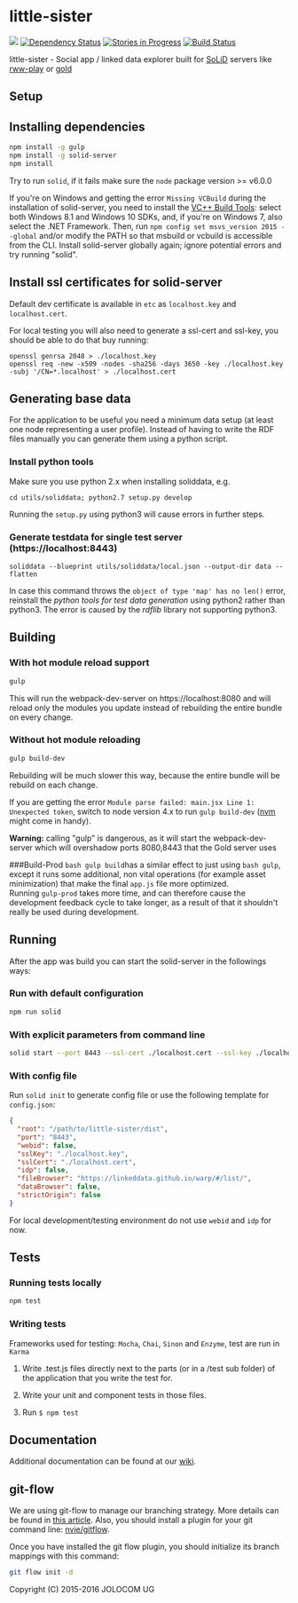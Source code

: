 little-sister
=============

[![](https://img.shields.io/badge/project-Solid-7C4DFF.svg?style=flat-square)](https://github.com/solid/solid) [![Dependency Status](https://david-dm.org/jolocom/little-sister/develop.svg)](https://david-dm.org/jolocom/little-sister/develop) [![Stories in Progress](https://badge.waffle.io/jolocom/little-sister.svg?label=in%20progress&title=In%20Progress)](http://waffle.io/jolocom/little-sister)
[![Build Status](https://travis-ci.org/jolocom/little-sister.svg?branch=develop)](https://travis-ci.org/jolocom/little-sister)

little-sister - Social app / linked data explorer built for [SoLiD](https://github.com/linkeddata/SoLiD) servers like [rww-play](https://github.com/read-write-web/rww-play) or [gold](https://github.com/linkeddata/gold)

Setup
-----

## Installing dependencies

```bash
npm install -g gulp
npm install -g solid-server
npm install
```

Try to run `solid`, if it fails make sure the `node` package version >= v6.0.0

If you're on Windows and getting the error `Missing VCBuild` during the installation of solid-server, you need to install the [VC++ Build Tools](http://landinghub.visualstudio.com/visual-cpp-build-tools): select both Windows 8.1 and Windows 10 SDKs, and, if you're on Windows 7, also select the .NET Framework. Then, run `npm config set msvs_version 2015 --global` and/or modify the PATH so that msbuild or vcbuild is accessible from the CLI. Install solid-server globally again; ignore potential errors and try running "solid".

## Install ssl certificates for solid-server

Default dev certificate is available in `etc` as `localhost.key` and `localhost.cert`.

For local testing you will also need to generate a ssl-cert and ssl-key, you should be able to do that buy running:
```
openssl genrsa 2048 > ./localhost.key
openssl req -new -x509 -nodes -sha256 -days 3650 -key ./localhost.key -subj '/CN=*.localhost' > ./localhost.cert
```

## Generating base data

For the application to be useful you need a minimum data setup (at least one node representing a user profile). Instead of having to write the RDF files manually you can generate them using a python script.

### Install python tools

Make sure you use python 2.x when installing soliddata, e.g.

```
cd utils/soliddata; python2.7 setup.py develop
```
Running the `setup.py` using python3 will cause errors in further steps.

### Generate testdata for single test server (https://localhost:8443)
```
soliddata --blueprint utils/soliddata/local.json --output-dir data --flatten
```
In case this command throws the `object of type 'map' has no len()` error, reinstall the _python tools for test data generation_ using python2 rather than python3. The error is caused by the _rdflib_ library not supporting python3.

## Building

### With hot module reload support

```bash
gulp
```
This will run the webpack-dev-server on https://localhost:8080 and will reload only the modules you update instead of rebuilding the entire bundle on every change.

### Without hot module reloading

```bash
gulp build-dev
```
Rebuilding will be much slower this way, because the entire bundle will be rebuild on each change.

If you are getting the error `Module parse failed: main.jsx Line 1: Unexpected token`, switch to node version 4.x to run `gulp build-dev` ([nvm](https://github.com/creationix/nvm) might come in handy).

**Warning:** calling "gulp" is dangerous, as it will start the webpack-dev-server which will overshadow ports 8080,8443 that the Gold server uses

###Build-Prod
`bash gulp build`has a similar effect to just using `bash gulp`, except it runs some additional, non vital operations (for example asset minimization) that make the final `app.js` file more optimized. </br>Running `gulp-prod` takes more time, and can therefore cause the development feedback cycle to take longer, as a result of that it shouldn't really be used during development.

## Running

After the app was build you can start the solid-server in the followings ways:

### Run with default configuration

```bash
npm run solid
```

### With explicit parameters from command line

```bash
solid start --port 8443 --ssl-cert ./localhost.cert --ssl-key ./localhost.key --root /path/to/little-sister/dist -v
```

### With config file

Run `solid init` to generate config file or use the following template for `config.json`:

```json
{
  "root": "/path/to/little-sister/dist",
  "port": "8443",
  "webid": false,
  "sslKey": "./localhost.key",
  "sslCert": "./localhost.cert",
  "idp": false,
  "fileBrowser": "https://linkeddata.github.io/warp/#/list/",
  "dataBrowser": false,
  "strictOrigin": false
}
```

For local development/testing environment do not use `webid` and `idp` for now.

## Tests

### Running tests locally

```bash
npm test
```

### Writing tests

Frameworks used for testing: `Mocha`, `Chai`, `Sinon` and `Enzyme`, test are run in `Karma`

1. Write .test.js files directly next to the parts (or in a /test sub folder) of the application that you write the test for.

2. Write your unit and component tests in those files.

3. Run `$ npm test`

## Documentation

Additional documentation can be found at our [wiki](https://github.com/jolocom/little-sister/wiki).


## git-flow

We are using git-flow to manage our branching strategy. More details can be found in [this article](http://nvie.com/posts/a-successful-git-branching-model/). Also, you should install a plugin for your git command line: [nvie/gitflow](https://github.com/nvie/gitflow).

Once you have installed the git flow plugin, you should initialize its branch mappings with this command:
```bash
git flow init -d
```

Copyright (C) 2015-2016  JOLOCOM UG
